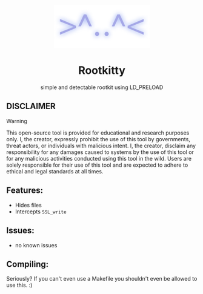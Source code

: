 <p align=center>
    <img src=assets/Rootkitty.png width=50%></img>
</p>
<h1 align=center>Rootkitty</h1>
<p align=center>simple and detectable rootkit using LD_PRELOAD</p>

## **DISCLAIMER**
> [!WARNING]
> This open-source tool is provided for educational and research purposes only. 
> I, the creator, expressly prohibit the use of this tool by governments, threat actors, or individuals with malicious intent. 
> I, the creator, disclaim any responsibility for any damages caused to systems by the use of this tool or for any malicious activities conducted using this tool in the wild. 
> Users are solely responsible for their use of this tool and are expected to adhere to ethical and legal standards at all times. 

## Features:
- Hides files                                                   
- Intercepts `SSL_write`

## Issues:
- no known issues

## Compiling:
Seriously? If you can't even use a Makefile you shouldn't even be allowed to use this. :)

